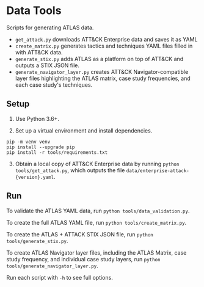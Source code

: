 # Data Tools

Scripts for generating ATLAS data.
- `get_attack.py` downloads ATT&CK Enterprise data and saves it as YAML
- `create_matrix.py` generates tactics and techniques YAML files filled in with ATT&CK data.
- `generate_stix.py` adds ATLAS as a platform on top of ATT&CK and outputs a STIX JSON file.
- `generate_navigator_layer.py` creates ATT&CK Navigator-compatible layer files highlighting the ATLAS matrix, case study frequencies, and each case study's techniques.

## Setup

1. Use Python 3.6+.

2. Set up a virtual environment and install dependencies.
```
pip -m venv venv
pip install --upgrade pip
pip install -r tools/requirements.txt
```

3. Obtain a local copy of ATT&CK Enterprise data by running `python tools/get_attack.py`, which outputs the file `data/enterprise-attack-{version}.yaml`.

## Run

To validate the ATLAS YAML data, run ```python tools/data_validation.py```.

To create the full ATLAS YAML file, run ```python tools/create_matrix.py```.

To create the ATLAS + ATTACK STIX JSON file, run ```python tools/generate_stix.py```.

To create ATLAS Navigator layer files, including the ATLAS Matrix, case study frequency, and individual case study layers, run ```python tools/generate_navigator_layer.py```.

Run each script with `-h` to see full options.
